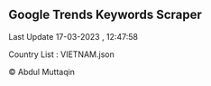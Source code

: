 

## Google Trends Keywords Scraper 
 
Last Update 17-03-2023 , 12:47:58

Country List :
VIETNAM.json



© Abdul Muttaqin 
